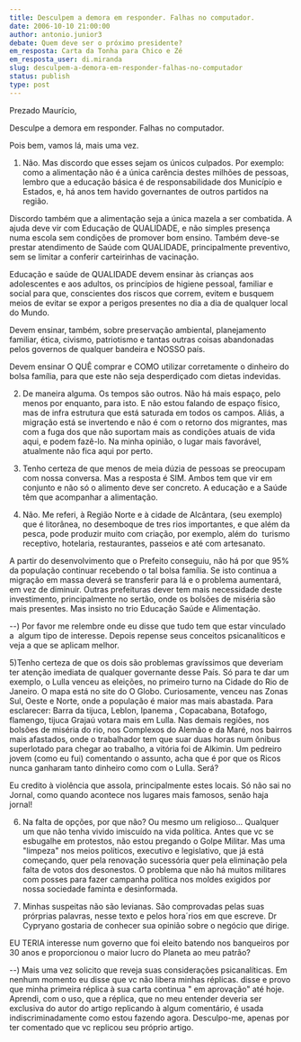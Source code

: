 ```yaml
---
title: Desculpem a demora em responder. Falhas no computador.
date: 2006-10-10 21:00:00
author: antonio.junior3
debate: Quem deve ser o próximo presidente?
em_resposta: Carta da Tonha para Chico e Zé
em_resposta_user: di.miranda
slug: desculpem-a-demora-em-responder-falhas-no-computador
status: publish 
type: post
---
```


Prezado Maurício,


Desculpe a demora em responder. Falhas no computador.


Pois bem, vamos lá, mais uma vez.


1) Não. Mas discordo que esses sejam os únicos culpados. Por exemplo: como a alimentação não é a única carência destes milhões de pessoas, lembro que a educação básica é de responsabilidade dos Município e Estados, e, há anos tem havido governantes de outros partidos na região.


Discordo também que a alimentação seja a única mazela a ser combatida. A ajuda deve vir com Educação de QUALIDADE, e não simples presença numa escola sem condições de promover bom ensino. Também deve-se prestar atendimento de Saúde com QUALIDADE, principalmente preventivo, sem se limitar a conferir carteirinhas de vacinação.


Educação e saúde de QUALIDADE devem ensinar às crianças aos adolescentes e aos adultos, os princípios de higiene pessoal, familiar e social para que, conscientes dos riscos que correm, evitem e busquem meios de evitar se expor a perigos presentes no dia a dia de qualquer local do Mundo.


Devem ensinar, também, sobre preservação ambiental, planejamento familiar, ética, civismo, patriotismo e tantas outras coisas abandonadas pelos governos de qualquer bandeira e NOSSO país.


Devem ensinar O QUÊ comprar e COMO utilizar corretamente o dinheiro do bolsa família, para que este não seja desperdiçado com dietas indevidas.


2) De maneira alguma. Os tempos são outros. Não há mais espaço, pelo menos por enquanto, para isto. E não estou falando de espaço físico, mas de infra estrutura que está saturada em todos os campos. Aliás, a migração está se invertendo e não é com o retorno dos migrantes, mas com a fuga dos que não suportam mais as condições atuais de vida aqui, e podem fazê-lo. Na minha opinião, o lugar mais favorável, atualmente não fica aqui por perto.


3) Tenho certeza de que menos de meia dúzia de pessoas se preocupam com nossa conversa. Mas a resposta é SIM. Ambos tem que vir em conjunto e não só o alimento deve ser concreto. A educação e a Saúde têm que acompanhar a alimentação.


4) Não. Me referi, à Região Norte e à cidade de Alcântara, (seu exemplo) que é litorânea, no desemboque de tres rios importantes, e que além da pesca, pode produzir muito com criação, por exemplo, além do  turismo receptivo, hotelaria, restaurantes, passeios e até com artesanato.


A partir do desenvolvimento que o Prefeito conseguiu, não há por que 95% da população continuar recebendo o tal bolsa família. Se isto continua a migração em massa deverá se transferir para lá e o problema aumentará, em vez de diminuir. Outras prefeituras dever tem mais necessidade deste investimento, principalmente no sertão, onde os bolsões de miséria são mais presentes. Mas insisto no trio Educação Saúde e Alimentação. 


--) Por favor me relembre onde eu disse que tudo tem que estar vinculado a  algum tipo de interesse. Depois repense seus conceitos psicanalíticos e veja a que se aplicam melhor.


5)Tenho certeza de que os dois são problemas gravíssimos que deveriam ter atenção imediata de qualquer governante desse País. Só para te dar um exemplo, o Lulla venceu as eleições, no primeiro turno na Cidade do Rio de Janeiro. O mapa está no site do O Globo. Curiosamente, venceu nas Zonas Sul, Oeste e Norte, onde a população é maior mas mais abastada. Para esclarecer: Barra da tijuca, Leblon, Ipanema , Copacabana, Botafogo, flamengo, tijuca Grajaú votara mais em Lulla. Nas demais regiões, nos bolsões de miséria do rio, nos Complexos do Alemão e da Maré, nos bairros mais afastados, onde o trabalhador tem que suar duas horas num ônibus superlotado para chegar ao trabalho, a vitória foi de Alkimin. Um pedreiro jovem (como eu fui) comentando o assunto, acha que é por que os Ricos nunca ganharam tanto dinheiro como com o Lulla. Será?


Eu credito à violência que assola, principalmente estes locais. Só não sai no Jornal, como quando acontece nos lugares mais famosos, senão haja jornal!


6) Na falta de opções, por que não? Ou mesmo um religioso... Qualquer um que não tenha vivido imiscuído na vida política. Antes que vc se esbugalhe em protestos, não estou pregando o Golpe Militar. Mas uma "limpeza" nos meios políticos, executivo e legislativo, que já está começando, quer pela renovação sucessória quer pela eliminação pela falta de votos dos desonestos. O problema que não há muitos militares com posses para fazer campanha política nos moldes exigidos por nossa sociedade faminta e desinformada.


7) Minhas suspeitas não são levianas. São comprovadas pelas suas prórprias palavras, nesse texto e pelos hora´rios em que escreve. Dr Cypryano gostaria de conhecer sua opinião sobre o negócio que dirige. 


EU TERIA interesse num governo que foi eleito batendo nos banqueiros por 30 anos e proporcionou o maior lucro do Planeta ao meu patrão? 


--) Mais uma vez solicito que reveja suas considerações psicanalíticas. Em nenhum momento eu disse que vc não libera minhas réplicas. disse e provo que minha primeira réplica à sua carta continua " em aprovação" até hoje. Aprendi, com o uso, que a réplica, que no meu entender deveria ser exclusiva do autor do artigo replicando à algum comentário, é usada indiscriminadamente como estou fazendo agora. Desculpo-me, apenas por ter comentado que vc replicou seu próprio artigo. 


 


